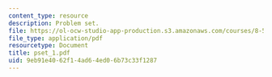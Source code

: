 ```yaml
---
content_type: resource
description: Problem set.
file: https://ol-ocw-studio-app-production.s3.amazonaws.com/courses/8-511-theory-of-solids-i-fall-2004/9eb91e4062f14ad64ed06b73c33f1287_pset_1.pdf
file_type: application/pdf
resourcetype: Document
title: pset_1.pdf
uid: 9eb91e40-62f1-4ad6-4ed0-6b73c33f1287
---
```

